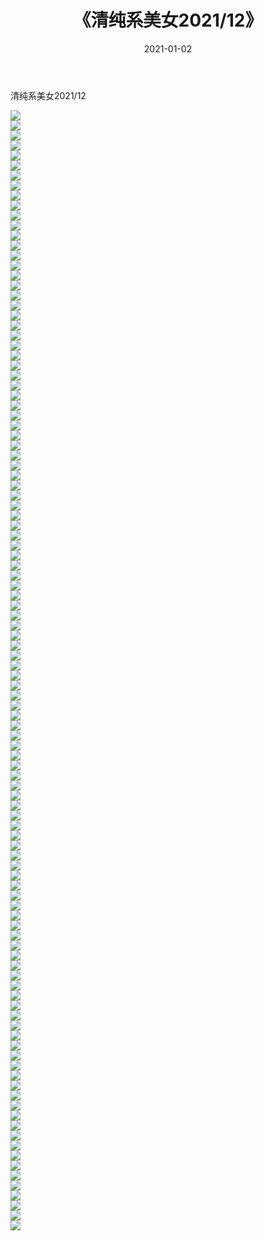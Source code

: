 ﻿---
layout: post
title:  《清纯系美女2021/12》
date:   2021-01-02
img: http://pic.660000.xyz/1:/清纯系美女/2021/12/000.jpg
categories: [美女, 清纯, 唯美]
---

清纯系美女2021/12

 ![](http://pic.660000.xyz/1:/清纯系美女/2021/12/001.jpeg) <br>![](http://pic.660000.xyz/1:/清纯系美女/2021/12/002.jpeg) <br>![](http://pic.660000.xyz/1:/清纯系美女/2021/12/003.jpeg) <br>![](http://pic.660000.xyz/1:/清纯系美女/2021/12/004.jpeg) <br>![](http://pic.660000.xyz/1:/清纯系美女/2021/12/005.jpeg) <br>![](http://pic.660000.xyz/1:/清纯系美女/2021/12/006.jpeg) <br>![](http://pic.660000.xyz/1:/清纯系美女/2021/12/007.jpeg) <br>![](http://pic.660000.xyz/1:/清纯系美女/2021/12/008.jpeg) <br>![](http://pic.660000.xyz/1:/清纯系美女/2021/12/009.jpeg) <br>![](http://pic.660000.xyz/1:/清纯系美女/2021/12/010.jpeg) <br>![](http://pic.660000.xyz/1:/清纯系美女/2021/12/011.jpeg) <br>![](http://pic.660000.xyz/1:/清纯系美女/2021/12/012.jpeg) <br>![](http://pic.660000.xyz/1:/清纯系美女/2021/12/013.jpeg) <br>![](http://pic.660000.xyz/1:/清纯系美女/2021/12/014.jpeg) <br>![](http://pic.660000.xyz/1:/清纯系美女/2021/12/015.jpeg) <br>![](http://pic.660000.xyz/1:/清纯系美女/2021/12/016.jpeg) <br>![](http://pic.660000.xyz/1:/清纯系美女/2021/12/017.jpeg) <br>![](http://pic.660000.xyz/1:/清纯系美女/2021/12/018.jpeg) <br>![](http://pic.660000.xyz/1:/清纯系美女/2021/12/019.jpeg) <br>![](http://pic.660000.xyz/1:/清纯系美女/2021/12/020.jpeg) <br>![](http://pic.660000.xyz/1:/清纯系美女/2021/12/021.jpeg) <br>![](http://pic.660000.xyz/1:/清纯系美女/2021/12/022.jpeg) <br>![](http://pic.660000.xyz/1:/清纯系美女/2021/12/023.jpeg) <br>![](http://pic.660000.xyz/1:/清纯系美女/2021/12/024.jpeg) <br>![](http://pic.660000.xyz/1:/清纯系美女/2021/12/025.jpeg) <br>![](http://pic.660000.xyz/1:/清纯系美女/2021/12/026.jpeg) <br>![](http://pic.660000.xyz/1:/清纯系美女/2021/12/027.jpeg) <br>![](http://pic.660000.xyz/1:/清纯系美女/2021/12/028.jpeg) <br>![](http://pic.660000.xyz/1:/清纯系美女/2021/12/029.jpeg) <br>![](http://pic.660000.xyz/1:/清纯系美女/2021/12/030.jpeg) <br>![](http://pic.660000.xyz/1:/清纯系美女/2021/12/031.jpeg) <br>![](http://pic.660000.xyz/1:/清纯系美女/2021/12/032.jpeg) <br>![](http://pic.660000.xyz/1:/清纯系美女/2021/12/033.jpeg) <br>![](http://pic.660000.xyz/1:/清纯系美女/2021/12/034.jpeg) <br>![](http://pic.660000.xyz/1:/清纯系美女/2021/12/035.jpeg) <br>![](http://pic.660000.xyz/1:/清纯系美女/2021/12/036.jpeg) <br>![](http://pic.660000.xyz/1:/清纯系美女/2021/12/037.jpeg) <br>![](http://pic.660000.xyz/1:/清纯系美女/2021/12/038.jpeg) <br>![](http://pic.660000.xyz/1:/清纯系美女/2021/12/039.jpeg) <br>![](http://pic.660000.xyz/1:/清纯系美女/2021/12/040.jpeg) <br>![](http://pic.660000.xyz/1:/清纯系美女/2021/12/041.jpeg) <br>![](http://pic.660000.xyz/1:/清纯系美女/2021/12/042.jpeg) <br>![](http://pic.660000.xyz/1:/清纯系美女/2021/12/043.jpeg) <br>![](http://pic.660000.xyz/1:/清纯系美女/2021/12/044.jpeg) <br>![](http://pic.660000.xyz/1:/清纯系美女/2021/12/045.jpeg) <br>![](http://pic.660000.xyz/1:/清纯系美女/2021/12/046.jpeg) <br>![](http://pic.660000.xyz/1:/清纯系美女/2021/12/047.jpeg) <br>![](http://pic.660000.xyz/1:/清纯系美女/2021/12/048.jpeg) <br>![](http://pic.660000.xyz/1:/清纯系美女/2021/12/049.jpeg) <br>![](http://pic.660000.xyz/1:/清纯系美女/2021/12/050.jpeg) <br>![](http://pic.660000.xyz/1:/清纯系美女/2021/12/051.jpeg) <br>![](http://pic.660000.xyz/1:/清纯系美女/2021/12/052.jpeg) <br>![](http://pic.660000.xyz/1:/清纯系美女/2021/12/053.jpeg) <br>![](http://pic.660000.xyz/1:/清纯系美女/2021/12/054.jpeg) <br>![](http://pic.660000.xyz/1:/清纯系美女/2021/12/055.jpeg) <br>![](http://pic.660000.xyz/1:/清纯系美女/2021/12/056.jpeg) <br>![](http://pic.660000.xyz/1:/清纯系美女/2021/12/057.jpeg) <br>![](http://pic.660000.xyz/1:/清纯系美女/2021/12/058.jpeg) <br>![](http://pic.660000.xyz/1:/清纯系美女/2021/12/059.jpeg) <br>![](http://pic.660000.xyz/1:/清纯系美女/2021/12/060.jpeg) <br>![](http://pic.660000.xyz/1:/清纯系美女/2021/12/061.jpeg) <br>![](http://pic.660000.xyz/1:/清纯系美女/2021/12/062.jpeg) <br>![](http://pic.660000.xyz/1:/清纯系美女/2021/12/063.jpeg) <br>![](http://pic.660000.xyz/1:/清纯系美女/2021/12/064.jpeg) <br>![](http://pic.660000.xyz/1:/清纯系美女/2021/12/065.jpeg) <br>![](http://pic.660000.xyz/1:/清纯系美女/2021/12/066.jpeg) <br>![](http://pic.660000.xyz/1:/清纯系美女/2021/12/067.jpeg) <br>![](http://pic.660000.xyz/1:/清纯系美女/2021/12/068.jpeg) <br>![](http://pic.660000.xyz/1:/清纯系美女/2021/12/069.jpeg) <br>![](http://pic.660000.xyz/1:/清纯系美女/2021/12/070.jpeg) <br>![](http://pic.660000.xyz/1:/清纯系美女/2021/12/071.jpeg) <br>![](http://pic.660000.xyz/1:/清纯系美女/2021/12/072.jpeg) <br>![](http://pic.660000.xyz/1:/清纯系美女/2021/12/073.jpeg) <br>![](http://pic.660000.xyz/1:/清纯系美女/2021/12/074.jpeg) <br>![](http://pic.660000.xyz/1:/清纯系美女/2021/12/075.jpeg) <br>![](http://pic.660000.xyz/1:/清纯系美女/2021/12/076.jpeg) <br>![](http://pic.660000.xyz/1:/清纯系美女/2021/12/077.jpeg) <br>![](http://pic.660000.xyz/1:/清纯系美女/2021/12/078.jpeg) <br>![](http://pic.660000.xyz/1:/清纯系美女/2021/12/079.jpeg) <br>![](http://pic.660000.xyz/1:/清纯系美女/2021/12/080.jpeg) <br>![](http://pic.660000.xyz/1:/清纯系美女/2021/12/081.jpeg) <br>![](http://pic.660000.xyz/1:/清纯系美女/2021/12/082.jpeg) <br>![](http://pic.660000.xyz/1:/清纯系美女/2021/12/083.jpeg) <br>![](http://pic.660000.xyz/1:/清纯系美女/2021/12/084.jpeg) <br>![](http://pic.660000.xyz/1:/清纯系美女/2021/12/085.jpeg) <br>![](http://pic.660000.xyz/1:/清纯系美女/2021/12/086.jpeg) <br>![](http://pic.660000.xyz/1:/清纯系美女/2021/12/087.jpeg) <br>![](http://pic.660000.xyz/1:/清纯系美女/2021/12/088.jpeg) <br>![](http://pic.660000.xyz/1:/清纯系美女/2021/12/089.jpeg) <br>![](http://pic.660000.xyz/1:/清纯系美女/2021/12/090.jpeg) <br>![](http://pic.660000.xyz/1:/清纯系美女/2021/12/091.jpeg) <br>![](http://pic.660000.xyz/1:/清纯系美女/2021/12/092.jpeg) <br>![](http://pic.660000.xyz/1:/清纯系美女/2021/12/093.jpeg) <br>![](http://pic.660000.xyz/1:/清纯系美女/2021/12/094.jpeg) <br>![](http://pic.660000.xyz/1:/清纯系美女/2021/12/095.jpeg) <br>![](http://pic.660000.xyz/1:/清纯系美女/2021/12/096.jpeg) <br>![](http://pic.660000.xyz/1:/清纯系美女/2021/12/097.jpeg) <br>![](http://pic.660000.xyz/1:/清纯系美女/2021/12/098.jpeg) <br>![](http://pic.660000.xyz/1:/清纯系美女/2021/12/099.jpeg) <br>![](http://pic.660000.xyz/1:/清纯系美女/2021/12/100.jpeg) <br>![](http://pic.660000.xyz/1:/清纯系美女/2021/12/101.jpeg) <br>![](http://pic.660000.xyz/1:/清纯系美女/2021/12/102.jpeg) <br>![](http://pic.660000.xyz/1:/清纯系美女/2021/12/103.jpeg) <br>![](http://pic.660000.xyz/1:/清纯系美女/2021/12/104.jpeg) <br>![](http://pic.660000.xyz/1:/清纯系美女/2021/12/105.jpeg) <br>![](http://pic.660000.xyz/1:/清纯系美女/2021/12/106.jpeg) <br>![](http://pic.660000.xyz/1:/清纯系美女/2021/12/107.jpeg) <br>![](http://pic.660000.xyz/1:/清纯系美女/2021/12/108.jpeg) <br>![](http://pic.660000.xyz/1:/清纯系美女/2021/12/109.jpeg) <br>![](http://pic.660000.xyz/1:/清纯系美女/2021/12/110.jpeg) <br>![](http://pic.660000.xyz/1:/清纯系美女/2021/12/111.jpeg) <br>![](http://pic.660000.xyz/1:/清纯系美女/2021/12/112.jpeg) <br>